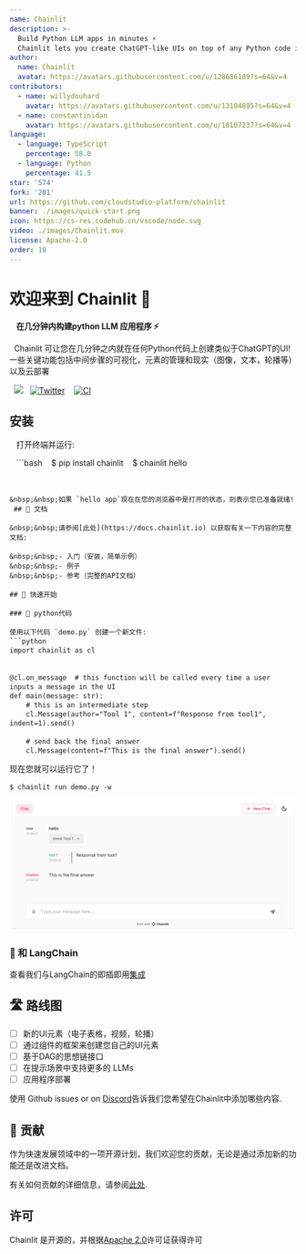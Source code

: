 ```yaml
---
name: Chainlit
description: >-
  Build Python LLM apps in minutes ⚡️
  Chainlit lets you create ChatGPT-like UIs on top of any Python code in minutes! Some of the key features include intermediary steps visualisation, element management & display (images, text, carousel, etc.) as well as cloud deployment.
author:
  name: Chainlit
  avatar: https://avatars.githubusercontent.com/u/128686189?s=64&v=4
contributors: 
  - name: willydouhard
    avatar: https://avatars.githubusercontent.com/u/13104895?s=64&v=4
  - name: constantinidan  
    avatar: https://avatars.githubusercontent.com/u/16107237?s=64&v=4
language:
  - language: TypeScript
    percentage: 58.0
  - language: Python
    percentage: 41.5
star: '574'
fork: '201'
url: https://github.com/cloudstudio-platform/chainlit
banner: ./images/quick-start.png
icon: https://cs-res.codehub.cn/vscode/node.svg
video: ./images/Chainlit.mov
license: Apache-2.0
order: 18
---
```


  # 欢迎来到 Chainlit 👋

 &nbsp;&nbsp; **在几分钟内构建python LLM 应用程序 ⚡️**

  &nbsp;&nbsp;Chainlit 可让您在几分钟之内就在任何Python代码上创建类似于ChatGPT的UI!一些关键功能包括中间步骤的可视化，元素的管理和现实（图像，文本，轮播等）以及云部署

  &nbsp;&nbsp;[![](https://dcbadge.vercel.app/api/server/ZThrUxbAYw?style=flat)](https://discord.gg/ZThrUxbAYw)
  &nbsp;&nbsp;[![Twitter](https://img.shields.io/twitter/url/https/twitter.com/chainlit_io.svg?style=social&label=Follow%20%40chainlit_io)](https://twitter.com/chainlit_io)
 &nbsp;&nbsp; [![CI](https://github.com/Chainlit/chainlit/actions/workflows/ci.yaml/badge.svg)](https://github.com/Chainlit/chainlit/actions/workflows/ci.yaml)

  ## 安装

 &nbsp;&nbsp; 打开终端并运行:

&nbsp;&nbsp;  ```bash
&nbsp;&nbsp;  $ pip install chainlit
&nbsp;&nbsp;  $ chainlit hello
  ```

 
&nbsp;&nbsp;如果 `hello app`现在在您的浏览器中是打开的状态，则表示您已准备就绪!
   ## 📖 文档

  &nbsp;&nbsp;请参阅[此处](https://docs.chainlit.io) 以获取有关一下内容的完整文档:

  &nbsp;&nbsp;- 入门（安装，简单示例）
  &nbsp;&nbsp;- 例子
  &nbsp;&nbsp;- 参考（完整的API文档）

  ## 🚀 快速开始

  ### 🐍 python代码

  使用以下代码 `demo.py` 创建一个新文件:
  ```python
  import chainlit as cl


  @cl.on_message  # this function will be called every time a user inputs a message in the UI
  def main(message: str):
      # this is an intermediate step
      cl.Message(author="Tool 1", content=f"Response from tool1", indent=1).send()

      # send back the final answer
      cl.Message(content=f"This is the final answer").send()
  ```

  现在您就可以运行它了！
  ```
  $ chainlit run demo.py -w
  ```


  <img src="./images/quick-start.png" alt="Quick Start"></img>


  ### 🔗 和 LangChain

  查看我们与LangChain的即插即用[集成](https://docs.chainlit.io/langchain)

  ## 🛣 路线图
  - [ ] 新的UI元素（电子表格，视频，轮播）
  - [ ] 通过组件的框架来创建您自己的UI元素
  - [ ] 基于DAG的思想链接口
  - [ ] 在提示场景中支持更多的 LLMs 
  - [ ] 应用程序部署

  使用 Github issues or on [Discord](https://discord.gg/ZThrUxbAYw)告诉我们您希望在Chainlit中添加哪些内容.

  ## 💁 贡献

  作为快速发展领域中的一项开源计划，我们欢迎您的贡献，无论是通过添加新的功能还是改进文档。

  有关如何贡献的详细信息，请参阅[此处](.github/CONTRIBUTING.md).

  ## 许可
  Chainlit 是开源的，并根据[Apache 2.0](LICENSE)许可证获得许可
